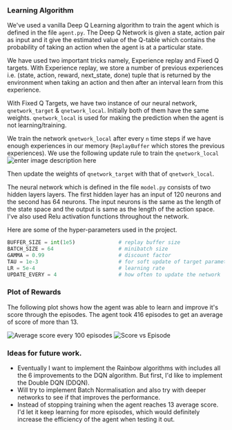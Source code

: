 ### Learning Algorithm
We've used a vanilla Deep Q Learning algorithm to train the agent which is defined in the file `agent.py`. The Deep Q Network is given a state, action pair as input and it give the estimated value of the Q-table which contains the probability of taking an action when the agent is at a particular state. 

We have used two important tricks namely, Experience replay and Fixed Q targets. With Experience replay, we store a number of previous experiences i.e. (state, action, reward, next_state, done) tuple that is returned by the environment when taking an action and then after an interval learn from this experience. 

With Fixed Q Targets, we have two instance of our neural network, `qnetwork_target` & `qnetwork_local`. Initially both of them have the same weights. `qnetwork_local` is used for making the prediction when the agent is not learning/training. 

We train the network `qnetwork_local` after every `n` time steps if we have enough experiences in our memory (`ReplayBuffer` which stores the previous experiences). 
We use the following update rule to train the `qnetwork_local`
![enter image description here](https://i.imgur.com/HhZlL5E.png)

Then update the weights of `qnetwork_target` with that of `qnetwork_local`. 

The neural network which is defined in the file `model.py` consists of two hidden layers layers. The first hidden layer has an input of 120 neurons and the second has 64 neurons. The input neurons is the same as the length of the state space and the output is same as the length of the action space. I've also used Relu activation functions throughout the network.

Here are some of the hyper-parameters used in the project. 
```python
BUFFER_SIZE = int(1e5) 				# replay buffer size
BATCH_SIZE = 64 					# minibatch size
GAMMA = 0.99 						# discount factor
TAU = 1e-3 							# for soft update of target parameters
LR = 5e-4 							# learning rate
UPDATE_EVERY = 4 					# how often to update the network
```

### Plot of Rewards
The following plot shows how the agent was able to learn and improve it's score through the episodes. The agent took 416 episodes to get an average of score of more than 13.

![Average score every 100 episodes](https://i.imgur.com/PS67nq3.png)
![Score vs Episode](https://i.imgur.com/GxU9hIq.png)

### Ideas for future work. 
- Eventually I want to implement the Rainbow algorithms with includes all the 6 improvements to the DQN algorithm. But first, I'd like to implement the Double DQN (DDQN).
- Will try to implement Batch Normalisation and also try with deeper networks to see if that improves the performance. 
- Instead of stopping training when the agent reaches 13 average score. I'd let it keep learning for more episodes, which would definitely increase the efficiency of the agent when testing it out.
